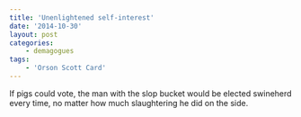 ```yaml
---
title: 'Unenlightened self-interest'
date: '2014-10-30'
layout: post
categories:
    - demagogues
tags:
    - 'Orson Scott Card'
---
```


If pigs could vote, the man with the slop bucket would be elected swineherd every time, no matter how much slaughtering he did on the side.